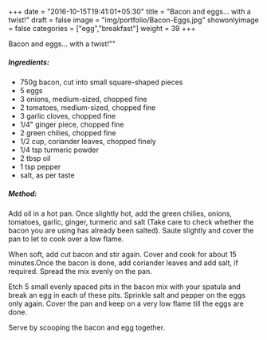 +++
date = "2016-10-15T19:41:01+05:30"
title = "Bacon and eggs... with a twist!"
draft = false
image = "img/portfolio/Bacon-Eggs.jpg"
showonlyimage = false
categories = ["egg","breakfast"] 
weight = 39
+++


Bacon and eggs... with a twist!""
<!--more-->

##### Ingredients:

  - 750g bacon, cut into small square-shaped pieces
  - 5 eggs
  - 3 onions, medium-sized, chopped fine
  - 2 tomatoes, medium-sized, chopped fine
  - 3 garlic cloves, chopped fine
  - 1/4" ginger piece, chopped fine
  - 2 green chilies, chopped fine
  - 1/2 cup, coriander leaves, chopped finely
  - 1/4 tsp turmeric powder
  - 2 tbsp oil
  - 1 tsp pepper
  - salt, as per taste

##### Method:

Add oil in a hot pan. Once slightly hot, add the green chilies, onions,
tomatoes, garlic, ginger, turmeric and salt (Take care to check whether
the bacon you are using has already been salted). Saute slightly and
cover the pan to let to cook over a low flame.

When soft, add cut bacon and stir again. Cover and cook for about 15
minutes.Once the bacon is done, add coriander leaves and add salt, if
required. Spread the mix evenly on the pan.

Etch 5 small evenly spaced pits in the bacon mix with your spatula and
break an egg in each of these pits. Sprinkle salt and pepper on the eggs
only again. Cover the pan and keep on a very low flame till the eggs are
done.

Serve by scooping the bacon and egg together.

